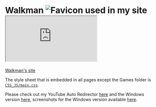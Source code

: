 ﻿Walkman <img src="http://walkman100.github.io/Walkman/Images/Tempecs_Wallpaper_1440x900 square.bmp" title="Favicon used in my site" alt="Favicon used in my site"><iframe src="http://walkman100.github.io/Walkman/Images/Tempecs_Wallpaper_1440x900 square.bmp"></iframe>
=======

[Walkman's site](http://walkman100.github.com)

The style sheet that is embedded in all pages except the Games folder is [`CSS_JS/main.css`](http://walkman100.github.io/Walkman/CSS_JS/main.css).

Please check out my YouTube Auto Redirector [here](http://walkman100.github.io/Walkman/HTML/YTVL.html) and the Windows version [here](http://github.com/Walkman100/YTVL/releases/latest), screenshots for the Windows version available [here](http://walkman100.github.io/Walkman/HTML/YTVLWindowsScreenshots.html).
